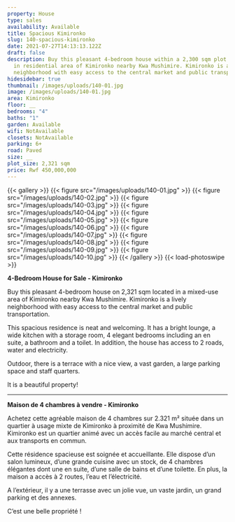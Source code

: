 ```yaml
---
property: House
type: sales
availability: Available
title: Spacious Kimironko
slug: 140-spacious-kimironko
date: 2021-07-27T14:13:13.122Z
draft: false
description: Buy this pleasant 4-bedroom house within a 2,300 sqm plot located
  in residential area of Kimironko nearby Kwa Mushimire. Kimironko is a lively
  neighborhood with easy access to the central market and public transportation.
hidesidebar: true
thumbnail: /images/uploads/140-01.jpg
image: /images/uploads/140-01.jpg
area: Kimironko
floor: __
bedrooms: "4"
baths: "1"
garden: Available
wifi: NotAvailable
closets: NotAvailable
parking: 6+
road: Paved
size: __
plot_size: 2,321 sqm
price: Rwf 450,000,000
---
```

{{< gallery >}}
{{< figure src="/images/uploads/140-01.jpg" >}}
{{< figure src="/images/uploads/140-02.jpg" >}}
{{< figure src="/images/uploads/140-03.jpg" >}}
{{< figure src="/images/uploads/140-04.jpg" >}}
{{< figure src="/images/uploads/140-05.jpg" >}}
{{< figure src="/images/uploads/140-06.jpg" >}}
{{< figure src="/images/uploads/140-07.jpg" >}}
{{< figure src="/images/uploads/140-08.jpg" >}}
{{< figure src="/images/uploads/140-09.jpg" >}}
{{< figure src="/images/uploads/140-10.jpg" >}}
{{< /gallery >}}
{{< load-photoswipe >}}

**4-Bedroom House for Sale - Kimironko**

Buy this pleasant 4-bedroom house on 2,321 sqm located in a mixed-use area of Kimironko nearby Kwa Mushimire. Kimironko is a lively neighborhood with easy access to the central market and public transportation.

This spacious residence is neat and welcoming. It has a bright lounge, a wide kitchen with a storage room, 4 elegant bedrooms including an en suite, a bathroom and a toilet. In addition, the house has access to 2 roads, water and electricity.

Outdoor, there is a terrace with a nice view, a vast garden, a large parking space and staff quarters.

 It is a beautiful property! 

- - -

**Maison de 4 chambres à vendre - Kimironko**

Achetez cette agréable maison de 4 chambres sur 2.321 m² située dans un quartier à usage mixte de Kimironko à proximité de Kwa Mushimire. Kimironko est un quartier animé avec un accès facile au marché central et aux transports en commun.

Cette résidence spacieuse est soignée et accueillante. Elle dispose d’un salon lumineux, d’une grande cuisine avec un stock, de 4 chambres élégantes dont une en suite, d’une salle de bains et d’une toilette. En plus, la maison a accès à 2 routes, l’eau et l’électricité.

A l’extérieur, il y a une terrasse avec un jolie vue, un vaste jardin, un grand parking et des annexes.

C’est une belle propriété !